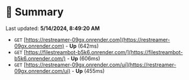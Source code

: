 # 📖 Summary
Last updated: **5/14/2024, 8:49:20 AM**

- `GET` [https://restreamer-09gx.onrender.com](https://restreamer-09gx.onrender.com) - **Up** (642ms)
- `GET` [https://filestreambot-b5k6.onrender.com/](https://filestreambot-b5k6.onrender.com/) - **Up** (606ms)
- `GET` [https://restreamer-09gx.onrender.com/ui](https://restreamer-09gx.onrender.com/ui) - **Up** (455ms)
